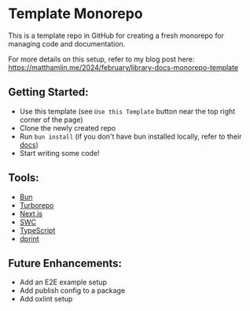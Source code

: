 # Template Monorepo

This is a template repo in GitHub for creating a fresh monorepo for managing code and documentation.

For more details on this setup, refer to my blog post here: https://matthamlin.me/2024/february/library-docs-monorepo-template

## Getting Started:

- Use this template (see `Use this Template` button near the top right corner of the page)
- Clone the newly created repo
- Run `bun install` (if you don't have bun installed locally, refer to their [docs](https://bun.sh))
- Start writing some code!

## Tools:

- [Bun](https://bun.sh)
- [Turborepo](https://turbo.dev/repo/docs)
- [Next.js](https://nextjs.org)
- [SWC](https://swc.rs/)
- [TypeScript](https://www.typescriptlang.org/docs/)
- [dprint](https://www.typescriptlang.org/docs/)

## Future Enhancements:

- Add an E2E example setup
- Add publish config to a package
- Add oxlint setup
